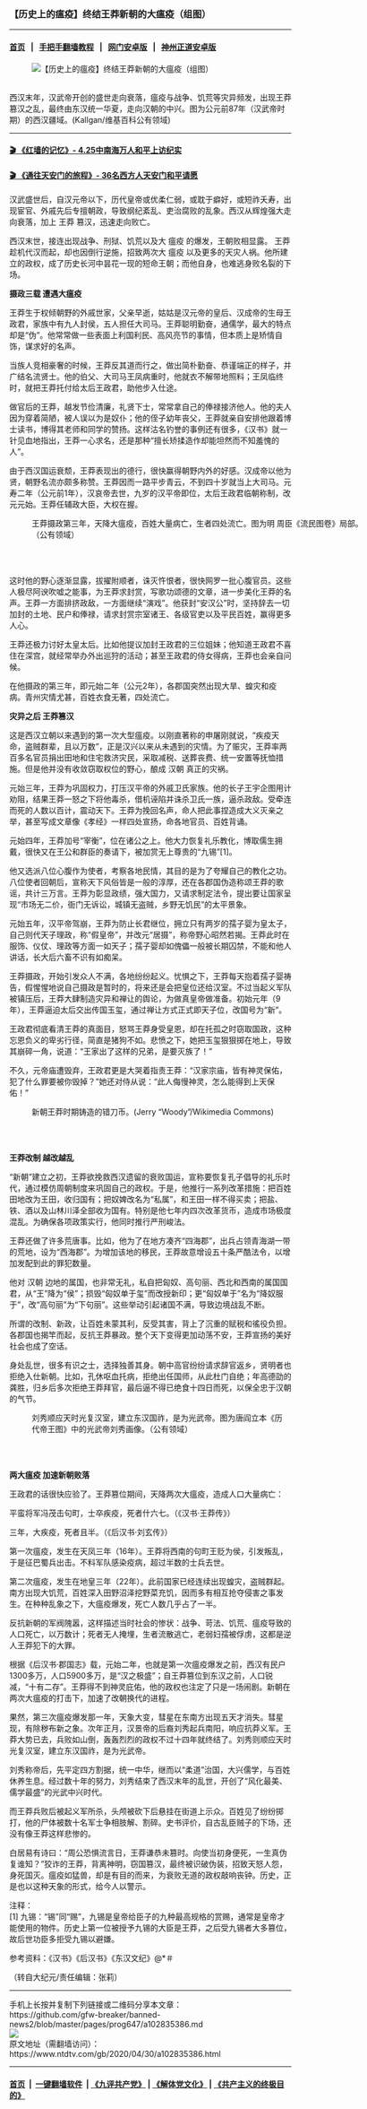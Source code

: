 ### 【历史上的瘟疫】终结王莽新朝的大瘟疫（组图）
------------------------

#### [首页](https://github.com/gfw-breaker/banned-news2/blob/master/README.md) &nbsp;&nbsp;|&nbsp;&nbsp; [手把手翻墙教程](https://github.com/gfw-breaker/guides/wiki) &nbsp;&nbsp;|&nbsp;&nbsp; [网门安卓版](https://github.com/oGate2/oGate) &nbsp;&nbsp;|&nbsp;&nbsp; [神州正道安卓版](https://github.com/SzzdOgate/update) 



<div><div class="featured_image">
 <figure>
  <img alt="【历史上的瘟疫】终结王莽新朝的大瘟疫（组图）" src="https://i.ntdtv.com/assets/uploads/2020/04/2020-04-30_145503-800x450.jpg"/>
 </figure><br/>
 <span class="caption">
  西汉末年，汉武帝开创的盛世走向衰落，瘟疫与战争、饥荒等灾异频发，出现王莽篡汉之乱，最终由东汉统一华夏，走向汉朝的中兴。图为公元前87年（汉武帝时期）的西汉疆域。(Kallgan/维基百科公有领域)
 </span>
</div>
</div><hr/>

#### [ 🎬  《红墙的记忆》- 4.25中南海万人和平上访纪实](http://141.164.63.187:10000/videos/legend/425.html)

 #### [ 🎬  《通往天安门的旅程》- 36名西方人天安门和平请愿 ](http://141.164.63.187:10000/videos/legend/JTT.html)

<div><div class="post_content" itemprop="articleBody">
 <p>
  汉武盛世后，自汉元帝以下，历代皇帝或优柔仁弱，或耽于癖好，或短祚夭寿，出现宦官、外戚先后专擅朝政，导致纲纪紊乱、吏治腐败的乱象。西汉从辉煌强大走向衰落，加上
  <ok href="https://www.ntdtv.com/gb/王莽.htm">
   王莽
  </ok>
  篡汉，迅速走向败亡。
 </p>
 <p>
  西汉末世，接连出现战争、刑狱、饥荒以及大
  <ok href="https://www.ntdtv.com/gb/瘟疫.htm">
   瘟疫
  </ok>
  的爆发，王朝败相显露。
  <ok href="https://www.ntdtv.com/gb/王莽.htm">
   王莽
  </ok>
  趁机代汉而起，却也因倒行逆施，招致两次大
  <ok href="https://www.ntdtv.com/gb/瘟疫.htm">
   瘟疫
  </ok>
  以及更多的天灾人祸。他所建立的政权，成了历史长河中昙花一现的短命王朝；而他自身，也难逃身败名裂的下场。
 </p>
 <p>
  <strong>
   摄政三载 遭遇大瘟疫
  </strong>
 </p>
 <p>
  王莽生于权倾朝野的外戚世家，父亲早逝，姑姑是汉元帝的皇后、汉成帝的生母王政君，家族中有九人封侯，五人担任大司马。王莽聪明勤奋，通儒学，最大的特点却是“伪”。他常常做一些表面上利国利民、高风亮节的事情，但本质上是矫情自饰，谋求好的名声。
 </p>
 <p>
  当族人竞相豪奢的时候，王莽反其道而行之，做出简朴勤奋、恭谨端正的样子，并广结名流贤士。他的伯父、大司马王凤病重时，他就衣不解带地照料；王凤临终时，就把王莽托付给太后王政君，助他步入仕途。
 </p>
 <p>
  做官后的王莽，越发节俭清廉，礼贤下士，常常拿自己的俸禄接济他人。他的夫人因为穿着简陋，被人误以为是奴仆；他的侄子幼年丧父，王莽就亲自安排他跟着博士读书，博得其老师和同学的赞扬。这样沽名钓誉的事例还有很多，《汉书》就一针见血地指出，王莽一心求名，还是那种“擅长矫揉造作却能坦然而不知羞愧的人”。
 </p>
 <p>
  由于西汉国运衰颓，王莽表现出的德行，很快赢得朝野内外的好感。汉成帝以他为贤，朝野名流亦颇多称赞。王莽因而一路平步青云，不到四十岁就当上大司马。元寿二年（公元前1年），汉哀帝去世，九岁的汉平帝即位，太后王政君临朝称制，改元元始。王莽任辅政大臣，大权在握。
 </p>
 <figure class="wp-caption alignnone" id="attachment_102835390" style="width: 600px">
  <img alt="" class="size-medium wp-image-102835390" src="https://i.ntdtv.com/assets/uploads/2020/04/2020-04-30_145433-600x403.jpg">
   <br/><figcaption class="wp-caption-text">
    王莽摄政第三年，天降大瘟疫，百姓大量病亡，生者四处流亡。图为明 周臣《流民图卷》局部。（公有领域）
    <br/>
   </figcaption><br/>
  </img>
 </figure><br/>
 <p>
  这时他的野心逐渐显露，拔擢附顺者，诛灭忤恨者，很快网罗一批心腹官员。这些人极尽阿谀吹嘘之能事，为王莽求封赏，写歌功颂德的文章，进一步美化王莽的名声。王莽一方面排挤政敌，一方面继续“演戏”。他获封“安汉公”时，坚持辞去一切加封的土地、民户和俸禄，请求封赏宗室诸王、各级官吏以及平民百姓，赢得更多人心。
 </p>
 <p>
  王莽还极力讨好太皇太后。比如他提议加封王政君的三位姐妹；他知道王政君不喜住在深宫，就经常举办外出巡狩的活动；甚至王政君的侍女得病，王莽也会亲自问候。
 </p>
 <p>
  在他摄政的第三年，即元始二年（公元2年），各郡国突然出现大旱、蝗灾和疫病。青州灾情尤甚，百姓衣食无著，四处流亡。
 </p>
 <p>
  <strong>
   灾异之后 王莽篡汉
  </strong>
 </p>
 <p>
  这是西汉立朝以来遇到的第一次大型瘟疫。以刚直著称的申屠刚就说，“疾疫天命，盗贼群辈，且以万数”，正是汉兴以来从未遇到的灾情。为了赈灾，王莽率两百多名官员捐出田地和住宅救济灾民，采取减税、送葬丧费、统一安置等抚恤措施。但是他并没有收敛窃取权位的野心，酿成
  <ok href="https://www.ntdtv.com/gb/汉朝.htm">
   汉朝
  </ok>
  真正的灾祸。
 </p>
 <p>
  元始三年，王莽为巩固权力，打压汉平帝的外戚卫氏家族。他的长子王宇企图用计劝阻，结果王莽一怒之下将他毒杀，借机诬陷并诛杀卫氏一族，逼杀政敌。受牵连而死的人数以百计，震动天下。王莽为挽回名声，命人把此事捏造成大义灭亲之举，甚至写成文章像《孝经》一样四处宣扬，命各地官员、百姓背诵。
 </p>
 <p>
  元始四年，王莽加号“宰衡”，位在诸公之上。他大力恢复礼乐教化，博取儒生拥戴，很快又在王公和群臣的奏请下，被加赏无上尊贵的“九锡”[1]。
 </p>
 <p>
  他又选派八位心腹作为使者，考察各地民情，其目的是为了夸耀自己的教化之功。八位使者回朝后，宣称天下风俗皆是一般的淳厚，还在各郡国伪造称颂王莽的歌谣，共计三万言。王莽为彰显政绩，强大国力，又请求制定法令，提出要让国家呈现“市场无二价，衙门无诉讼，城镇无盗贼，乡野无饥民”的太平景象。
 </p>
 <p>
  元始五年，汉平帝驾崩，王莽为防止长君继位，拥立只有两岁的孺子婴为皇太子，自己则代天子理政，称“假皇帝”，并改元“居摄”，称帝野心昭然若揭。王莽此时在服饰、仪仗、理政等方面一如天子；孺子婴却如傀儡一般被长期囚禁，不能和他人讲话，长大后六畜不识有如痴呆。
 </p>
 <p>
  王莽摄政，开始引发众人不满，各地纷纷起义。忧惧之下，王莽每天抱着孺子婴祷告，假惺惺地说自己摄政是暂时的，将来还是会把皇位还给汉室。不过当起义军队被镇压后，王莽大肆制造灾异和禅让的舆论，为做真皇帝做准备。初始元年（9年），王莽逼迫太后交出传国玉玺，通过禅让方式正式即天子位，改国号为“新”。
 </p>
 <p>
  王政君彻底看清王莽的真面目，怒骂王莽身受皇恩，却在托孤之时窃取国政，这种忘恩负义的卑劣行径，简直是猪狗不如。悲愤之下，她把玉玺狠狠掷在地上，导致其崩碎一角，说道：“王家出了这样的兄弟，是要灭族了！”
 </p>
 <p>
  不久，元帝庙遭毁弃，王政君更是大哭着指责王莽：“汉家宗庙，皆有神灵保佑，犯了什么罪要被你毁掉？”她还对侍从说：“此人侮慢神灵，怎么能得到上天保佑！”
 </p>
 <figure class="wp-caption alignnone" id="attachment_102835389" style="width: 600px">
  <img alt="" class="size-medium wp-image-102835389" src="https://i.ntdtv.com/assets/uploads/2020/04/2020-04-30_145404-600x310.jpg">
   <br/><figcaption class="wp-caption-text">
    新朝王莽时期铸造的错刀币。(Jerry “Woody”/Wikimedia Commons)
    <br/>
   </figcaption><br/>
  </img>
 </figure><br/>
 <p>
  <strong>
   王莽改制 越改越乱
  </strong>
 </p>
 <p>
  “新朝”建立之初，王莽欲挽救西汉遗留的衰败国运，宣称要恢复孔子倡导的礼乐时代，通过模仿周朝制度来巩固自己的政权。于是，他推行一系列改革措施：把百姓田地改为王田，收归国有；把奴婢改名为“私属”，和王田一样不得买卖；把盐、铁、酒以及山林川泽全部收为国有。特别是他七年内四次改革货币，造成市场极度混乱。为确保各项政策实行，他同时推行严刑峻法。
 </p>
 <p>
  王莽还做了许多荒唐事。比如，他为了在地方凑齐“四海郡”，出兵占领青海湖一带的荒地，设为“西海郡”。为增加该地的移民，王莽故意增设五十条严酷法令，以增加发配到此的罪犯数量。
 </p>
 <p>
  他对
  <ok href="https://www.ntdtv.com/gb/汉朝.htm">
   汉朝
  </ok>
  边地的属国，也非常无礼，私自把匈奴、高句丽、西北和西南的属国国君，从“王”降为“侯”；损毁“匈奴单于玺”而改授新印；更“匈奴单于”名为“降奴服于”，改“高句丽”为“下句丽”。这些举动引起诸国不满，导致边境战乱不断。
 </p>
 <p>
  所谓的改制、新政，让百姓未蒙其利，反受其害，背上了沉重的赋税和徭役负担。各郡国也揭竿而起，反抗王莽暴政。整个天下变得更加动荡不安，王莽宣扬的美好社会也成了空话。
 </p>
 <p>
  身处乱世，很多有识之士，选择独善其身。朝中高官纷纷请求辞官返乡，贤明者也拒绝入仕新朝。比如，孔休呕血托病，拒绝出任国师，从此杜门自绝；年高德劭的龚胜，归乡后多次拒绝王莽拜官，最后逼不得已绝食十四日而死，以保全忠于汉朝的气节。
 </p>
 <figure class="wp-caption alignnone" id="attachment_102835388" style="width: 457px">
  <img alt="" class="size-full wp-image-102835388" src="https://i.ntdtv.com/assets/uploads/2020/04/2020-04-30_145352.jpg"/>
  <br/><figcaption class="wp-caption-text">
   刘秀顺应天时光复汉室，建立东汉国祚，是为光武帝。图为唐阎立本《历代帝王图》中的光武帝刘秀画像。（公有领域）
   <br/>
  </figcaption><br/>
 </figure><br/>
 <p>
  <strong>
   两大瘟疫 加速新朝败落
  </strong>
 </p>
 <p>
  王政君的话很快应验了。王莽篡位期间，天降两次大瘟疫，造成人口大量病亡：
 </p>
 <p>
  平蛮将军冯茂击句町，士卒疾疫，死者什六七。（《汉书·王莽传》）
 </p>
 <p>
  三年，大疾疫，死者且半。（《后汉书·刘玄传》）
 </p>
 <p>
  第一次瘟疫，发生在天凤三年（16年）。王莽将西南的句町王贬为侯，引发叛乱，于是征巴蜀兵出击。不料军队感染疫病，超过半数的士兵去世。
 </p>
 <p>
  第二次瘟疫，发生在地皇三年（22年）。此前国家已经连续出现蝗灾，盗贼群起。南方出现大饥荒，百姓深入田野沼泽挖野菜充饥，因而多有相互抢夺侵害之事发生。在种种乱象之下，大瘟疫爆发，死亡人数几乎占了一半。
 </p>
 <p>
  反抗新朝的军阀隗嚣，这样描述当时社会的惨状：战争、苛法、饥荒、瘟疫导致的人口死亡，以万数计；死者无人掩埋，生者流散逃亡，老弱妇孺被俘虏，这都是逆人王莽犯下的大罪。
 </p>
 <p>
  根据《后汉书·郡国志》载，元始二年，也就是第一次瘟疫爆发之前，西汉有民户1300多万，人口5900多万，是“汉之极盛”；自王莽篡位到东汉之前，人口锐减，“十有二存”。王莽得不到神灵庇佑，他的政权也注定了只是一场闹剧。新朝在两次大瘟疫的打击下，加速了改朝换代的进程。
 </p>
 <p>
  果然，第三次瘟疫爆发那一年，天象大变，彗星在东南方出现五天才消失。彗星现，有除秽布新之象。次年正月，汉景帝的后裔刘秀起兵南阳，响应抗莽义军。王莽大势已去，兵败如山倒，轰轰烈烈的政权不过十四年就终结了。刘秀则顺应天时光复汉室，建立东汉国祚，是为光武帝。
 </p>
 <p>
  刘秀称帝后，先平定四方割据，统一中华，继而以“柔道”治国，大兴儒学，与百姓休养生息。经过数十年的努力，刘秀结束了西汉末年的乱世，开创了“风化最美、儒学最盛”的光武中兴时代。
 </p>
 <p>
  而王莽兵败后被起义军所杀，头颅被砍下后悬挂在街道上示众。百姓见了纷纷掷打，他的尸体被数十名军士争相肢解、割碎。史书评价，自古乱臣贼子的下场，还没有像王莽这样悲惨的。
 </p>
 <p>
  白居易有诗曰：“周公恐惧流言日，王莽谦恭未篡时。向使当初身便死，一生真伪复谁知？”狡诈的王莽，背离神明，窃国篡汉，最终被识破伪装，招致天怒人怨，身死国灭。瘟疫如猛兽，却是有目的而来，为衰败无道的政权敲响丧钟。历史，正是也以这种天象的形式，给今人以警示。
 </p>
 <p>
  注释：
  <br/>
  [1] 九锡：“锡”同“赐”，九锡是皇帝给臣子的九种最高规格的赏赐，通常是皇帝才能使用的物件。历史上第一位被授予九锡的大臣是王莽，之后受九锡者大多篡位，故后世功臣多拒受九锡以避嫌。
 </p>
 <p>
  参考资料：《汉书》《后汉书》《东汉文纪》@*＃
 </p>
 <p>
  （转自大纪元/责任编辑：张莉）
 </p>
 <div class="single_ad">
 </div>
</div>
</div>
<hr/>
手机上长按并复制下列链接或二维码分享本文章：<br/>
https://github.com/gfw-breaker/banned-news2/blob/master/pages/prog647/a102835386.md <br/>
<a href='https://github.com/gfw-breaker/banned-news2/blob/master/pages/prog647/a102835386.md'><img src='https://github.com/gfw-breaker/banned-news2/blob/master/pages/prog647/a102835386.md.png'/></a> <br/>
原文地址（需翻墙访问）：https://www.ntdtv.com/gb/2020/04/30/a102835386.html


------------------------
#### [首页](https://github.com/gfw-breaker/banned-news2/blob/master/README.md) &nbsp;|&nbsp; [一键翻墙软件](https://github.com/gfw-breaker/nogfw/blob/master/README.md) &nbsp;| [《九评共产党》](https://github.com/gfw-breaker/9ping.md/blob/master/README.md#九评之一评共产党是什么) | [《解体党文化》](https://github.com/gfw-breaker/jtdwh.md/blob/master/README.md) | [《共产主义的终极目的》](https://github.com/gfw-breaker/gczydzjmd.md/blob/master/README.md)


<img src='http://gfw-breaker.win/banned-news2/pages/prog647/a102835386.md' width='0px' height='0px'/>